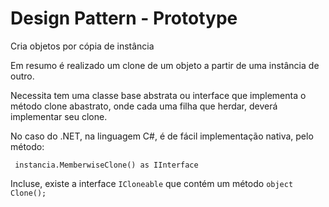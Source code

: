 ﻿# Design Pattern - Prototype

Cria objetos por cópia de instância

Em resumo é realizado um clone de um objeto a partir de uma instância de outro.

Necessita tem uma classe base abstrata ou interface que implementa o método clone abastrato, onde cada uma filha que herdar, deverá implementar seu clone.

No caso do .NET, na linguagem C#, é de fácil implementação nativa, pelo método:

```
 instancia.MemberwiseClone() as IInterface
```

Incluse, existe a interface `ICloneable` que contém um método `object Clone();`